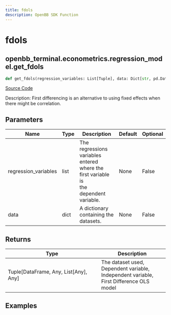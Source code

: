 ```yaml
---
title: fdols
description: OpenBB SDK Function
---
```


# fdols

## openbb_terminal.econometrics.regression_model.get_fdols

```python title='openbb_terminal/econometrics/regression_model.py'
def get_fdols(regression_variables: List[Tuple], data: Dict[str, pd.DataFrame]) -> Tuple
```
[Source Code](https://github.com/OpenBB-finance/OpenBBTerminal/tree/main/openbb_terminal/econometrics/regression_model.py#L469)

Description: First differencing is an alternative to using fixed effects when there might be correlation.

## Parameters

| Name | Type | Description | Default | Optional |
| ---- | ---- | ----------- | ------- | -------- |
| regression_variables | list | The regressions variables entered where the first variable is<br/>the dependent variable. | None | False |
| data | dict | A dictionary containing the datasets. | None | False |

## Returns

| Type | Description |
| ---- | ----------- |
| Tuple[DataFrame, Any, List[Any], Any] | The dataset used,<br/>Dependent variable,<br/>Independent variable,<br/>First Difference OLS model |

## Examples

